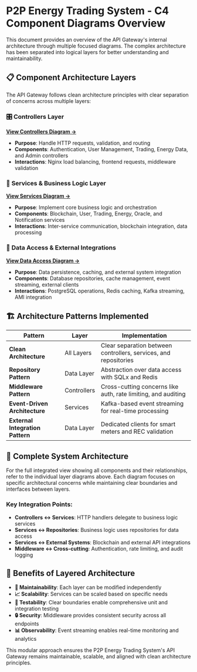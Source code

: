 # P2P Energy Trading System - C4 Component Diagrams Overview

This document provides an overview of the API Gateway's internal architecture through multiple focused diagrams. The complex architecture has been separated into logical layers for better understanding and maintainability.

## 📋 Component Architecture Layers

The API Gateway follows clean architecture principles with clear separation of concerns across multiple layers:

### 🎛️ **Controllers Layer**
**[View Controllers Diagram →](c4-component-controllers.md)**

- **Purpose**: Handle HTTP requests, validation, and routing
- **Components**: Authentication, User Management, Trading, Energy Data, and Admin controllers
- **Interactions**: Nginx load balancing, frontend requests, middleware validation

### 🧠 **Services & Business Logic Layer**  
**[View Services Diagram →](c4-component-services.md)**

- **Purpose**: Implement core business logic and orchestration
- **Components**: Blockchain, User, Trading, Energy, Oracle, and Notification services
- **Interactions**: Inter-service communication, blockchain integration, data processing

### 💾 **Data Access & External Integrations**
**[View Data Access Diagram →](c4-component-data.md)**

- **Purpose**: Data persistence, caching, and external system integration
- **Components**: Database repositories, cache management, event streaming, external clients
- **Interactions**: PostgreSQL operations, Redis caching, Kafka streaming, AMI integration

## 🏗️ **Architecture Patterns Implemented**

| Pattern | Layer | Implementation |
|---------|-------|----------------|
| **Clean Architecture** | All Layers | Clear separation between controllers, services, and repositories |
| **Repository Pattern** | Data Layer | Abstraction over data access with SQLx and Redis |
| **Middleware Pattern** | Controllers | Cross-cutting concerns like auth, rate limiting, and auditing |
| **Event-Driven Architecture** | Services | Kafka-based event streaming for real-time processing |
| **External Integration Pattern** | Data Layer | Dedicated clients for smart meters and REC validation |

## 🔗 **Complete System Architecture**

For the full integrated view showing all components and their relationships, refer to the individual layer diagrams above. Each diagram focuses on specific architectural concerns while maintaining clear boundaries and interfaces between layers.

### **Key Integration Points:**

- **Controllers ↔ Services**: HTTP handlers delegate to business logic services
- **Services ↔ Repositories**: Business logic uses repositories for data access
- **Services ↔ External Systems**: Blockchain and external API integrations
- **Middleware ↔ Cross-cutting**: Authentication, rate limiting, and audit logging

## 🎯 **Benefits of Layered Architecture**

- **🔧 Maintainability**: Each layer can be modified independently
- **📈 Scalability**: Services can be scaled based on specific needs
- **🧪 Testability**: Clear boundaries enable comprehensive unit and integration testing
- **🔒 Security**: Middleware provides consistent security across all endpoints
- **📊 Observability**: Event streaming enables real-time monitoring and analytics

This modular approach ensures the P2P Energy Trading System's API Gateway remains maintainable, scalable, and aligned with clean architecture principles.
